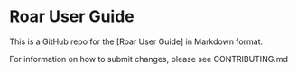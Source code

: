 
Roar User Guide
===============

This is a GitHub repo for the [Roar User Guide] in Markdown format.

For information on how to submit changes, please see CONTRIBUTING.md
